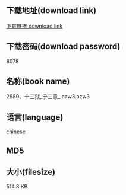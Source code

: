 ## 下载地址(download link)
[下载链接 download link](https://voluble-croquembouche-d321dc.netlify.app/?s=2680%E3%80%81%E5%8D%81%E4%B8%89%E7%8B%B1_%E5%AE%81%E4%B8%89%E6%84%8F_.azw3)

## 下载密码(download password)
8078

## 名称(book name)
2680、十三狱_宁三意_.azw3.azw3

## 语言(language)
chinese

## MD5


## 大小(filesize)
514.8 KB
